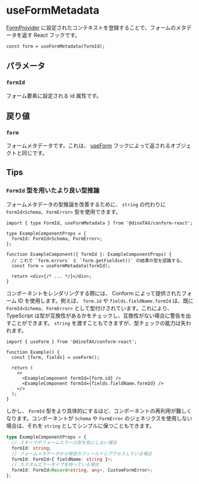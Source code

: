 # useFormMetadata

[FormProvider](./FormProvider.md) に設定されたコンテキストを登録することで、フォームのメタデータを返す React フックです。

```tsx
const form = useFormMetadata(formId);
```

## パラメータ

### `formId`

フォーム要素に設定される id 属性です。

## 戻り値

### `form`

フォームメタデータです。これは、 [useForm](./useForm.md) フックによって返されるオブジェクトと同じです。

## Tips

### `FormId` 型を用いたより良い型推論

フォームメタデータの型推論を改善するために、 `string` の代わりに `FormId<Schema, FormError>` 型を使用できます。

```tsx
import { type FormId, useFormMetadata } from '@dinoTAX/conform-react';

type ExampleComponentProps = {
  formId: FormId<Schema, FormError>;
};

function ExampleComponent({ formId }: ExampleComponentProps) {
  // これで `form.errors` と `form.getFieldset()` の結果の型を認識する。
  const form = useFormMetadata(formId);

  return <div>{/* ... */}</div>;
}
```

コンポーネントをレンダリングする際には、 Conform によって提供されたフォーム ID を使用します。例えば、 `form.id` や `fields.fieldName.formId` は、既に `FormId<Schema, FormError>` として型付けされています。これにより、 TypeScript は型が互換性があるかをチェックし、互換性がない場合に警告を出すことができます。 `string` を渡すこともできますが、型チェックの能力は失われます。

```tsx
import { useForm } from '@dinoTAX/conform-react';

function Example() {
  const [form, fields] = useForm();

  return (
    <>
      <ExampleComponent formId={form.id} />
      <ExampleComponent formId={fields.fieldName.formId} />
    </>
  );
}
```

しかし、 `FormId` 型をより具体的にするほど、コンポーネントの再利用が難しくなります。コンポーネントが `Schema` や `FormError` のジェネリクスを使用しない場合は、それを `string` としてシンプルに保つこともできます。

```ts
type ExampleComponentProps = {
  // スキーマやフォームエラーの型を気にしない場合
  formId: string;
  // フォームメタデータから特定のフィールドにアクセスしている場合
  formId: FormId<{ fieldName: string }>;
  // カスタムエラータイプを持っている場合
  formId: FormId<Record<string, any>, CustomFormError>;
};
```
